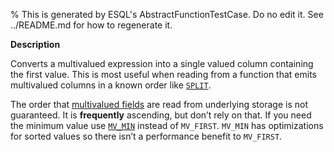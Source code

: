% This is generated by ESQL's AbstractFunctionTestCase. Do no edit it. See ../README.md for how to regenerate it.

**Description**

Converts a multivalued expression into a single valued column containing the first value. This is most useful when reading from a function that emits multivalued columns in a known order like [`SPLIT`](/reference/query-languages/esql/esql-functions-operators.md#esql-split).

The order that [multivalued fields](/reference/query-languages/esql/esql-multivalued-fields.md) are read from
underlying storage is not guaranteed. It is **frequently** ascending, but don’t
rely on that. If you need the minimum value use [`MV_MIN`](/reference/query-languages/esql/esql-functions-operators.md#esql-mv_min) instead of
`MV_FIRST`. `MV_MIN` has optimizations for sorted values so there isn’t a
performance benefit to `MV_FIRST`.

